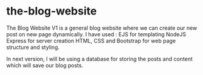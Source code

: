 # the-blog-website
The Blog Website V1 is a general blog website where we can create our new post on new page dynamically.
I have used :
  EJS for templating
  NodeJS Express for server creation
  HTML, CSS and Bootstrap for web page structure and styling.
  
In next version, I will be using a database for storing the posts and content which will save our blog posts.
